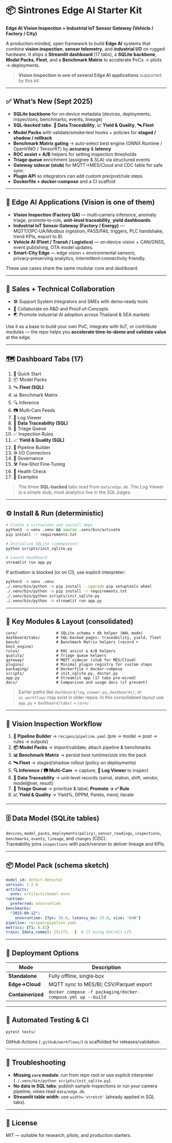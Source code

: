 # 📦 Sintrones Edge AI Starter Kit
**Edge AI Vision Inspection + Industrial IoT Sensor Gateway (Vehicle / Factory / City)**

A production‑minded, open framework to build **Edge AI** systems that combine **vision inspection**, **sensor telemetry**, and **industrial I/O** on rugged hardware. It ships a **Streamlit dashboard** (17 tabs), a **SQLite backbone**, **Model Packs**, **Fleet**, and a **Benchmark Matrix** to accelerate PoCs → pilots → deployments.

> **Vision Inspection is one of several Edge AI applications** supported by this kit.

---

## ✅ What’s New (Sept 2025)
- **SQLite backbone** for on‑device metadata (devices, deployments, inspections, benchmarks, events, lineage)
- **SQL‑backed tabs**: **📇 Data Traceability**, **📈 Yield & Quality**, **🛰️ Fleet**
- **Model Packs** with validate/smoke‑test hooks + policies for **staged / shadow / rollback**
- **Benchmark Matrix gating** → auto‑select best engine (ONNX Runtime / OpenVINO / TensorRT) by **accuracy** & **latency**
- **ROC assist + A/B** helpers for setting inspection thresholds
- **Triage queue** enrichment (assignee & SLA) via structured events
- **Gateway sidecar (stub)** for MQTT→MES/Cloud and CDC table for safe sync
- **Plugin API** so integrators can add custom pre/post/rule steps
- **Dockerfile + docker‑compose** and a CI scaffold

---

## 🎯 Edge AI Applications (Vision is one of them)
- **Vision Inspection (Factory QA)** — multi‑camera inference, anomaly triage, promote‑to‑rule, **unit‑level traceability**, **yield dashboards**.
- **Industrial IoT Sensor Gateway (Factory / Energy)** — MQTT/OPC‑UA/Modbus ingestion, PASS/FAIL triggers, PLC handshake, trend KPIs, export to BI.
- **Vehicle AI (Fleet / Transit / Logistics)** — on‑device vision + CAN/GNSS, event publishing, OTA model updates.
- **Smart‑City Edge** — edge vision + environmental sensors, privacy‑preserving analytics, intermittent‑connectivity friendly.

These use cases share the same modular core and dashboard.

---

## 🤝 Sales + Technical Collaboration
- 🛠️ Support System Integrators and SMEs with demo‑ready tools  
- 🤝 Collaborate on R&D and Proof‑of‑Concepts  
- 🌏 Promote industrial AI adoption across Thailand & SEA markets  

Use it as a base to build your own PoC, integrate with IIoT, or contribute modules — the repo helps you **accelerate time‑to‑demo and validate value** at the edge.

---

## 🗺️ Dashboard Tabs (17)
1. 🏁 Quick Start  
2. 📦 Model Packs  
3. 🛰️ **Fleet (SQL)**  
4. 📊 Benchmark Matrix  
5. 🔍 Inference  
6. 📷 Multi‑Cam Feeds  
7. 📁 Log Viewer  
8. 📇 **Data Traceability (SQL)**  
9. 🧰 Triage Queue  
10. ✅ Inspection Rules  
11. 📈 **Yield & Quality (SQL)**  
12. 🧱 Pipeline Builder  
13. ⚙️ I/O Connectors  
14. 🔐 Governance  
15. 🛠️ Few‑Shot Fine‑Tuning  
16. 🧪 Health Check  
17. 📂 Examples  

> The three **SQL‑backed** tabs read from `data/edge.db`. The Log Viewer is a simple stub; most analytics live in the SQL pages.

---

## ⚙️ Install & Run (deterministic)
```bash
# Create a virtualenv and install deps
python3 -m venv .venv && source .venv/bin/activate
pip install -r requirements.txt

# Initialize SQLite (idempotent)
python scripts/init_sqlite.py

# Launch dashboard
streamlit run app.py
```

If activation is blocked (or on CI), use explicit interpreter:
```bash
python3 -m venv .venv
./.venv/bin/python -m pip install --upgrade pip setuptools wheel
./.venv/bin/python -m pip install -r requirements.txt
./.venv/bin/python scripts/init_sqlite.py
./.venv/bin/python -m streamlit run app.py
```

---

## 🧩 Key Modules & Layout (consolidated)
```
core/                 # SQLite schema + db helper (WAL mode)
dashboard/tabs/       # SQL-backed pages: traceability, yield, fleet
bench/                # Benchmark Matrix helpers (record + best_engine)
rules/                # ROC assist & A/B helpers
quality/              # Triage queue helpers
gateway/              # MQTT sidecar (stub for MES/Cloud)
plugins/              # Minimal plugin registry for custom steps
packaging/            # Dockerfile + docker-compose
scripts/              # init_sqlite.py, doctor.py
app.py                # Streamlit app (17 tabs pre-wired)
docs/                 # Comparison and usage docs (if present)
```
> Earlier paths like `dashboard/log_viewer.py`, `dashboards/`, or `ai_workflow/` may exist in older repos. In this consolidated layout use `app.py` + `dashboard/tabs/` + `core/`.

---

## 🧰 Vision Inspection Workflow
1. **🧱 Pipeline Builder** → `recipes/pipeline.yaml` (pre → model → post → rules → outputs)  
2. **📦 Model Packs** → import/validate; attach pipeline & benchmarks  
3. **📊 Benchmark Matrix** → persist best runtime/size into the pack  
4. **🛰️ Fleet** → staged/shadow rollout (policy on deployments)  
5. **🔍 Inference / 📷 Multi‑Cam** → capture; **📁 Log Viewer** to inspect  
6. **📇 Data Traceability** → unit‑level records (serial, station, shift, vendor, model@ver, result)  
7. **🧰 Triage Queue** → prioritize & label; **Promote → ✅ Rule**  
8. **📈 Yield & Quality** → Yield%, DPPM, Pareto, trend; iterate  

---

## 🗄️ Data Model (SQLite tables)
`devices`, `model_packs`, `deployments(policy)`, `sensor_readings`, `inspections`, `benchmarks`, `events`, `lineage`, and `changes` (CDC).  
Traceability joins `inspections` with pack/version to deliver lineage and KPIs.

---

## 📦 Model Pack (schema sketch)
```yaml
model_id: defect-detector
version: 1.2.0
artifacts:
  onnx: artifacts/model.onnx
runtime:
  preferred: onnxruntime
benchmarks:
  "2025-09-12":
    onnxruntime: {fps: 30.0, latency_ms: 33.0, size: "640"}
pipeline: recipes/pipeline.yaml
metrics: {f1: 0.82}
train: {data_commit: 25c1f3...}  # if using DVC/Git-LFS
```

---

## 🚢 Deployment Options
| Mode | Description |
|---|---|
| **Standalone** | Fully offline, single‑box |
| **Edge→Cloud** | MQTT sync to MES/BI; CSV/Parquet export |
| **Containerized** | `docker compose -f packaging/docker-compose.yml up --build` |

---

## 🧪 Automated Testing & CI
```bash
pytest tests/
```
GitHub Actions (`.github/workflows/`) is scaffolded for releases/validation.

---

## 🔧 Troubleshooting
- **Missing `core` module**: run from repo root or use explicit interpreter (`./.venv/bin/python scripts/init_sqlite.py`).
- **No data in SQL tabs**: publish sample inspections or run your camera pipeline; views read `data/edge.db`.
- **Streamlit table width**: use `width='stretch'` (already applied in SQL tabs).

---

## 📄 License
MIT — suitable for research, pilots, and production starters.
